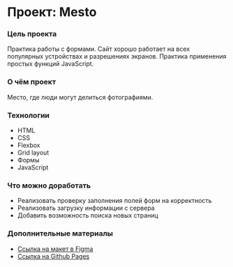 # Проект: Mesto

### Цель проекта

Практика работы с формами. Сайт хорошо работает на всех популярных устройствах и разрешениях экранов. Практика
применения простых функций JavaScript.

### О чём проект

Место, где люди могут делиться фотографиями.

### Технологии

- HTML
- CSS
- Flexbox
- Grid layout
- Формы
- JavaScript

### Что можно доработать

- Реализовать проверку заполнения полей форм на корректность
- Реализовать загрузку информации с сервера
- Добавить возможность поиска новых страниц

### Дополнительные материалы

- [Ссылка на макет в Figma](https://www.figma.com/file/2cn9N9jSkmxD84oJik7xL7/JavaScript.-Sprint-4?node-id=0%3A1)
- [Ссылка на Github Pages](https://sollert.github.io/mesto-project/)
